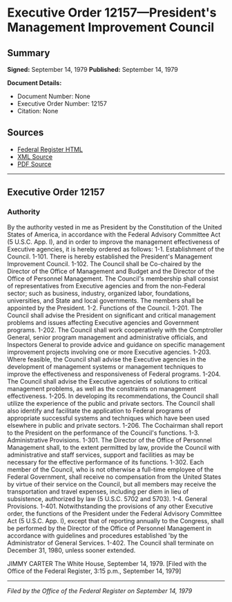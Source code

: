 # Executive Order 12157—President's Management Improvement Council

## Summary

**Signed:** September 14, 1979
**Published:** September 14, 1979

**Document Details:**
- Document Number: None
- Executive Order Number: 12157
- Citation: None

## Sources
- [Federal Register HTML](https://www.presidency.ucsb.edu/documents/executive-order-12157-presidents-management-improvement-council)
- [XML Source](None)
- [PDF Source](None)

---

## Executive Order 12157

### Authority

By the authority vested in me as President by the Constitution of the United States of America, in accordance with the Federal Advisory Committee Act (5 U.S.C. App. I), and in order to improve the management effectiveness of Executive agencies, it is hereby ordered as follows:
1-1. Establishment of the Council.
1-101. There is hereby established the President's Management Improvement Council.
1-102. The Council shall be Co-chaired by the Director of the Office of Management and Budget and the Director of the Office of Personnel Management. The Council's membership shall consist of representatives from Executive agencies and from the non-Federal sector; such as business, industry, organized labor, foundations, universities, and State and local governments. The members shall be appointed by the President.
1-2. Functions of the Council.
1-201. The Council shall advise the President on significant and critical management problems and issues affecting Executive agencies and Government programs.
1-202. The Council shall work cooperatively with the Comptroller General, senior program management and administrative officials, and Inspectors General to provide advice and guidance on specific management improvement projects involving one or more Executive agencies.
1-203. Where feasible, the Council shall advise the Executive agencies in the development of management systems or management techniques to improve the effectiveness and responsiveness of Federal programs.
1-204. The Council shall advise the Executive agencies of solutions to critical management problems, as well as the constraints on management effectiveness.
1-205. In developing its recommendations, the Council shall utilize the experience of the public and private sectors. The Council shall also identify and facilitate the application to Federal programs of appropriate successful systems and techniques which have been used elsewhere in public and private sectors.
1-206. The Cochairman shall report to the President on the performance of the Council's functions.
1-3. Administrative Provisions.
1-301. The Director of the Office of Personnel Management shall, to the extent permitted by law, provide the Council with administrative and staff services, support and facilities as may be necessary for the effective performance of its functions.
1-302. Each member of the Council, who is not otherwise a full-time employee of the Federal Government, shall receive no compensation from the United States by virtue of their service on the Council, but all members may receive the transportation and travel expenses, including per diem in lieu of subsistence, authorized by law (5 U.S.C. 5702 and 5703).
1-4. General Provisions.
1-401. Notwithstanding the provisions of any other Executive order, the functions of the President under the Federal Advisory Committee Act (5 U.S.C. App. I), except that of reporting annually to the Congress, shall be performed by the Director of the Office of Personnel Management in accordance with guidelines and procedures established 'by the Administrator of General Services.
1-402. The Council shall terminate on December 31, 1980, unless sooner extended.

JIMMY CARTER
The White House,
September 14, 1979.
[Filed with the Office of the Federal Register, 3:15 p.m., September 14, 1979]

---

*Filed by the Office of the Federal Register on September 14, 1979*
